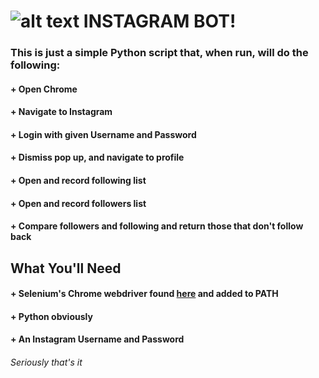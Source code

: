 # ![alt text](https://www.freepnglogos.com/uploads/instagram-logo-png-transparent-0.png, "instagram logo") INSTAGRAM BOT!

### This is just a simple Python script that, when run, will do the following:
#### + Open Chrome
#### + Navigate to Instagram
#### + Login with given Username and Password
#### + Dismiss pop up, and navigate to profile
#### + Open and record following list
#### + Open and record followers list
#### + Compare followers and following and return those that don't follow back

## What You'll Need

#### + Selenium's Chrome webdriver found [here](https://chromedriver.chromium.org/downloads) and added to PATH
#### + Python obviously
#### + An Instagram Username and Password
###### Seriously that's it

